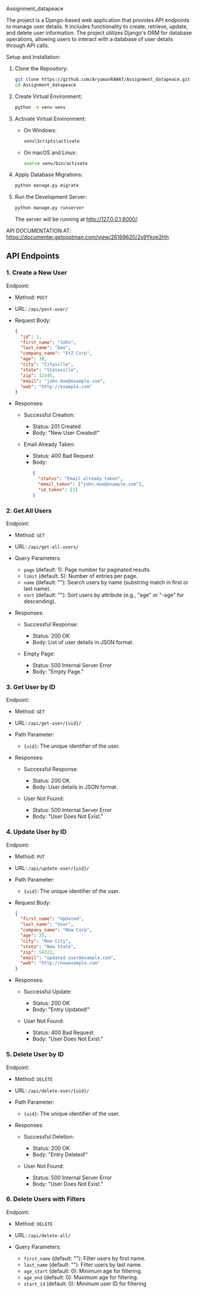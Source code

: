 Assignment_datapeace

The project is a Django-based web application that provides API endpoints to manage user details. It includes functionality to create, retrieve, update, and delete user information. The project utilizes Django's ORM for database operations, allowing users to interact with a database of user details through API calls.

Setup and Installation:

1. Clone the Repository:

   ```bash
   git clone https://github.com/AryamanRAWAT/Assignment_datapeace.git
   cd Assignment_datapeace
   ```

2. Create Virtual Environment:

   ```bash
   python -m venv venv
   ```

3. Activate Virtual Environment:

   - On Windows:

     ```bash
     venv\Scripts\activate
     ```

   - On macOS and Linux:

     ```bash
     source venv/bin/activate
     ```


5. Apply Database Migrations:

   ```bash
   python manage.py migrate
   ```

6. Run the Development Server:

   ```bash
   python manage.py runserver
   ```

   The server will be running at http://127.0.0.1:8000/.

API DOCUMENTATION AT: https://documenter.getpostman.com/view/26169620/2s9Ykoe2Hh

## API Endpoints

### 1. Create a New User

Endpoint:

- Method: `POST`
- URL: `/api/post-user/`
- Request Body:

  ```json
  {
    "id": 1,
    "first_name": "John",
    "last_name": "Doe",
    "company_name": "XYZ Corp",
    "age": 30,
    "city": "Cityville",
    "state": "Stateville",
    "zip": 12345,
    "email": "john.doe@example.com",
    "web": "http://example.com"
  }
  ```

- Responses:

  - Successful Creation:
    - Status: 201 Created
    - Body: "New User Created!"

  - Email Already Taken:
    - Status: 400 Bad Request
    - Body:
      ```json
      {
        "status": "Email already taken",
        "email_taken": ["john.doe@example.com"],
        "id_taken": [1]
      }
      ```

### 2. Get All Users

Endpoint:

- Method: `GET`
- URL: `/api/get-all-users/`

- Query Parameters:
  - `page` (default: 1): Page number for paginated results.
  - `limit` (default: 5): Number of entries per page.
  - `name` (default: ""): Search users by name (substring match in first or last name).
  - `sort` (default: ""): Sort users by attribute (e.g., "age" or "-age" for descending).

- Responses:

  - Successful Response:
    - Status: 200 OK
    - Body: List of user details in JSON format.

  - Empty Page:
    - Status: 500 Internal Server Error
    - Body: "Empty Page."

### 3. Get User by ID

Endpoint:

- Method: `GET`
- URL: `/api/get-user/{uid}/`

- Path Parameter:
  - `{uid}`: The unique identifier of the user.

- Responses:

  - Successful Response:
    - Status: 200 OK
    - Body: User details in JSON format.

  - User Not Found:
    - Status: 500 Internal Server Error
    - Body: "User Does Not Exist."

### 4. Update User by ID

Endpoint:

- Method: `PUT`
- URL: `/api/update-user/{uid}/`

- Path Parameter:
  - `{uid}`: The unique identifier of the user.

- Request Body:

  ```json
  {
    "first_name": "Updated",
    "last_name": "User",
    "company_name": "New Corp",
    "age": 25,
    "city": "New City",
    "state": "New State",
    "zip": 54321,
    "email": "updated.user@example.com",
    "web": "http://newexample.com"
  }
  ```

- Responses:

  - Successful Update:
    - Status: 200 OK
    - Body: "Entry Updated!"

  - User Not Found:
    - Status: 400 Bad Request
    - Body: "User Does Not Exist."

### 5. Delete User by ID

Endpoint:

- Method: `DELETE`
- URL: `/api/delete-user/{uid}/`

- Path Parameter:
  - `{uid}`: The unique identifier of the user.

- Responses:

  - Successful Deletion:
    - Status: 200 OK
    - Body: "Entry Deleted!"

  - User Not Found:
    - Status: 500 Internal Server Error
    - Body: "User Does Not Exist."

### 6. Delete Users with Filters

Endpoint:

- Method: `DELETE`
- URL: `/api/delete-all/`

- Query Parameters:
  - `first_name` (default: ""): Filter users by first name.
  - `last_name` (default: ""): Filter users by last name.
  - `age_start` (default: 0): Minimum age for filtering.
  - `age_end` (default: 0): Maximum age for filtering.
  - `start_id` (default: 0): Minimum user ID for filtering
